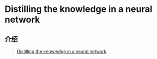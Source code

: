 # Distilling the knowledge in a neural network

## 介绍

> [Distilling the knowledge in a neural network](http://arxiv.org/pdf/1503.02531)



